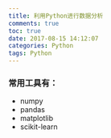 ```yaml
---
title: 利用Python进行数据分析
comments: true
toc: true
date: 2017-08-15 14:12:07
categories: Python
tags: Python
---
```


### 常用工具有：

- numpy
- pandas
- matplotlib
- scikit-learn 